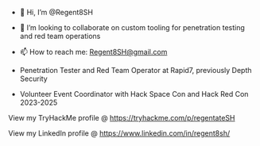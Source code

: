 - 👋 Hi, I’m @Regent8SH
- 💞️ I’m looking to collaborate on custom tooling for penetration testing and red team operations
- 📫 How to reach me: Regent8SH@gmail.com

- Penetration Tester and Red Team Operator at Rapid7, previously Depth Security
- Volunteer Event Coordinator with Hack Space Con and Hack Red Con 2023-2025

View my TryHackMe profile @ https://tryhackme.com/p/regentateSH

View my LinkedIn profile @ https://www.linkedin.com/in/regent8sh/

<!---
RegentateSH/RegentateSH is a ✨ special ✨ repository because its `README.md` (this file) appears on your GitHub profile.
You can click the Preview link to take a look at your changes.
--->
